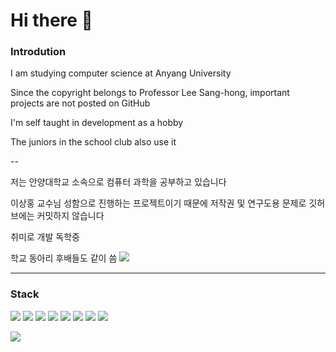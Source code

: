 # Hi there 👋

### Introdution

I am studying computer science at Anyang University


Since the copyright belongs to Professor Lee Sang-hong, important projects are not posted on GitHub


I'm self taught in development as a hobby


The juniors in the school club also use it
 

--


저는 안양대학교 소속으로 컴퓨터 과학을 공부하고 있습니다


이상홍 교수님 성함으로 진행하는 프로젝트이기 때문에 저작권 및 연구도용 문제로 깃허브에는 커밋하지 않습니다


취미로 개발 독학중 


학교 동아리 후배들도 같이 씀
<img src="https://img.shields.io/badge/표시할이름-색상?style=for-the-badge&logo=기술스택아이콘&logoColor=white">

---

### Stack
<img src="https://img.shields.io/badge/HTML-E34F26?style=for-the-badge&logo=HTML&logoColor=white"> <img src="https://img.shields.io/badge/CSS-1572B6?style=for-the-badge&logo=CSS&logoColor=white">
<img src="https://img.shields.io/badge/JavaScript-F7DF1E?style=for-the-badge&logo=&logoColor=white">
<img src="https://img.shields.io/badge/React-61DAFB?style=for-the-badge&logo=React&logoColor=white">
<img src="https://img.shields.io/badge/Node.js-339933?style=for-the-badge&logo=NodeJS&logoColor=white">
<img src="https://img.shields.io/badge/VueJS-4FC08D?style=for-the-badge&logo=Vue.js&logoColor=white">
<img src="https://img.shields.io/badge/Spring-6DB33F?style=for-the-badge&logo=Spring&logoColor=white">
<img src="https://img.shields.io/badge/SpringBoot-6DB33F?style=for-the-badge&logo=Spring Boot&logoColor=white">


<img src="https://img.shields.io/badge/C-A8B9CC?style=for-the-badge&logo=C&logoColor=white">
